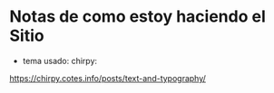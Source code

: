 # Notas de como estoy haciendo el Sitio

- tema usado: chirpy:

https://chirpy.cotes.info/posts/text-and-typography/

